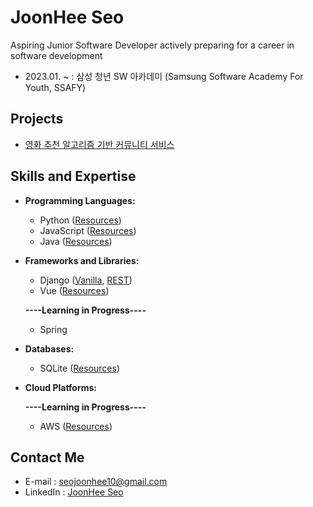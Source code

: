 
# JoonHee Seo
Aspiring Junior Software Developer actively preparing for a career in software development

- 2023.01. ~ : 삼성 청년 SW 아카데미 (Samsung Software Academy For Youth, SSAFY)


## Projects
- [영화 추천 알고리즘 기반 커뮤니티 서비스](https://github.com/JoonHeeSeo/Final_PJT)


## Skills and Expertise
- **Programming Languages:** 
  - Python ([Resources](https://github.com/JoonHeeSeo/SAFFY_01_Python))
  - JavaScript ([Resources](https://github.com/JoonHeeSeo/SAFFY_06_JavaScript))
   - Java ([Resources](https://github.com/JoonHeeSeo/WIL_Java))
 
- **Frameworks and Libraries:**
  - Django ([Vanilla](https://github.com/JoonHeeSeo/SAFFY_03_Django), [REST](https://github.com/JoonHeeSeo/SAFFY_05_Django_REST_Framework))
  - Vue ([Resources](https://github.com/JoonHeeSeo/SAFFY_07_Vue))

  **----Learning in Progress----**
   - Spring

- **Databases:**
  - SQLite ([Resources](https://github.com/JoonHeeSeo/SAFFY_04_Database))

- **Cloud Platforms:**

  **----Learning in Progress----**
  - AWS ([Resources](https://github.com/JoonHeeSeo/WIL_AWS))


## Contact Me
- E-mail : [seojoonhee10@gmail.com](mailto:seojoonhee10@gmail.com)
- LinkedIn : [JoonHee Seo](https://www.linkedin.com/in/joonhee-seo-82909027a/)

